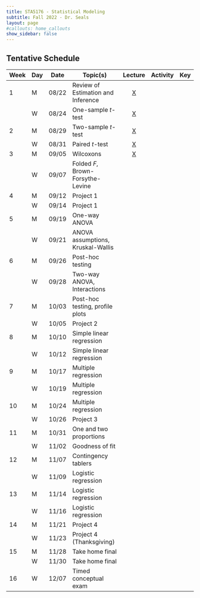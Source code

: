 ```yaml
---
title: STA5176 - Statistical Modeling
subtitle: Fall 2022 - Dr. Seals
layout: page
#callouts: home_callouts
show_sidebar: false
---
```


## Tentative Schedule

| Week | Day | Date  | Topic(s)                           |                            Lecture                            | Activity | Key |
|-----------|-----------|-----------|-----------|:---------:|:---------:|:---------:|
| 1    | M   | 08/22 | Review of Estimation and Inference | [X](https://samanthaseals.github.io/STA5176/slides/L01.html) |          |     |
|      | W   | 08/24 | One-sample *t*-test                |  [X](https://samanthaseals.github.io/STA5176/slides/L02.html)                                                             |          |     |
| 2    | M   | 08/29 | Two-sample *t*-test                |   [X](https://samanthaseals.github.io/STA5176/slides/L03.html)                                                             |          |     |
|      | W   | 08/31 | Paired *t*-test                    | [X](https://samanthaseals.github.io/STA5176/slides/L04.html)                                                              |          |     |
| 3    | M   | 09/05 | Wilcoxons                          |  [X](https://samanthaseals.github.io/STA5176/slides/L05.html)                                                               |          |     |
|      | W   | 09/07 | Folded *F*, Brown-Forsythe-Levine  |                                                               |          |     |
| 4    | M   | 09/12 | Project 1                          |                                                               |          |     |
|      | W   | 09/14 | Project 1                          |                                                               |          |     |
| 5    | M   | 09/19 | One-way ANOVA                      |                                                               |          |     |
|      | W   | 09/21 | ANOVA assumptions, Kruskal-Wallis  |                                                               |          |     |
| 6    | M   | 09/26 | Post-hoc testing                   |                                                               |          |     |
|      | W   | 09/28 | Two-way ANOVA, Interactions        |                                                               |          |     |
| 7    | M   | 10/03 | Post-hoc testing, profile plots    |                                                               |          |     |
|      | W   | 10/05 | Project 2                          |                                                               |          |     |
| 8    | M   | 10/10 | Simple linear regression           |                                                               |          |     |
|      | W   | 10/12 | Simple linear regression           |                                                               |          |     |
| 9    | M   | 10/17 | Multiple regression                |                                                               |          |     |
|      | W   | 10/19 | Multiple regression                |                                                               |          |     |
| 10   | M   | 10/24 | Multiple regression                |                                                               |          |     |
|      | W   | 10/26 | Project 3                          |                                                               |          |     |
| 11   | M   | 10/31 | One and two proportions            |                                                               |          |     |
|      | W   | 11/02 | Goodness of fit                    |                                                               |          |     |
| 12   | M   | 11/07 | Contingency tablers                |                                                               |          |     |
|      | W   | 11/09 | Logistic regression                |                                                               |          |     |
| 13   | M   | 11/14 | Logistic regression                |                                                               |          |     |
|      | W   | 11/16 | Logistic regression                |                                                               |          |     |
| 14   | M   | 11/21 | Project 4                          |                                                               |          |     |
|      | W   | 11/23 | Project 4 (Thanksgiving)           |                                                               |          |     |
| 15   | M   | 11/28 | Take home final                    |                                                               |          |     |
|      | W   | 11/30 | Take home final                    |                                                               |          |     |
| 16   | W   | 12/07 | Timed conceptual exam              |                                                               |          |     |
